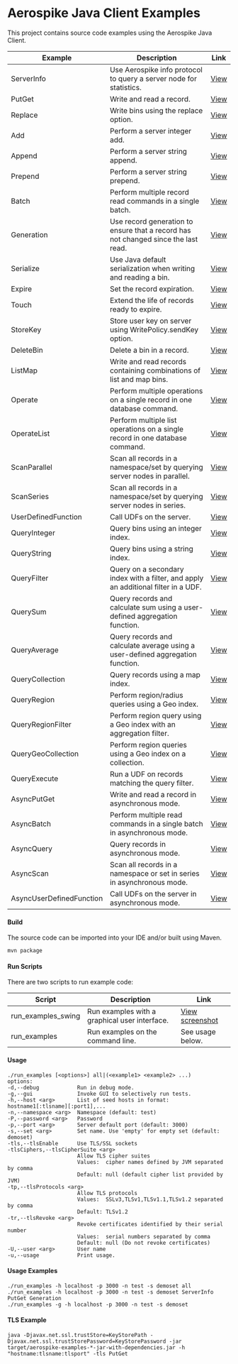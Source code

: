 Aerospike Java Client Examples
==============================

This project contains source code examples using the Aerospike Java Client.

Example | Description | Link 
--- | --- | --- 
ServerInfo          | Use Aerospike info protocol to query a server node for statistics.                   | [View](https://github.com/aerospike/aerospike-client-java/blob/master/examples/src/com/aerospike/examples/ServerInfo.java)
PutGet              | Write and read a record.                                                             | [View](https://github.com/aerospike/aerospike-client-java/blob/master/examples/src/com/aerospike/examples/PutGet.java)
Replace             | Write bins using the replace option.                                                 | [View](https://github.com/aerospike/aerospike-client-java/blob/master/examples/src/com/aerospike/examples/Replace.java)
Add                 | Perform a server integer add.                                                        | [View](https://github.com/aerospike/aerospike-client-java/blob/master/examples/src/com/aerospike/examples/Add.java)
Append              | Perform a server string append.                                                      | [View](https://github.com/aerospike/aerospike-client-java/blob/master/examples/src/com/aerospike/examples/Append.java)
Prepend             | Perform a server string prepend.                                                     | [View](https://github.com/aerospike/aerospike-client-java/blob/master/examples/src/com/aerospike/examples/Prepend.java)
Batch               | Perform multiple record read commands in a single batch.                             | [View](https://github.com/aerospike/aerospike-client-java/blob/master/examples/src/com/aerospike/examples/Batch.java)
Generation          | Use record generation to ensure that a record has not changed since the last read.   | [View](https://github.com/aerospike/aerospike-client-java/blob/master/examples/src/com/aerospike/examples/Generation.java)
Serialize           | Use Java default serialization when writing and reading a bin.                       | [View](https://github.com/aerospike/aerospike-client-java/blob/master/examples/src/com/aerospike/examples/Serialize.java)
Expire              | Set the record expiration.                                                           | [View](https://github.com/aerospike/aerospike-client-java/blob/master/examples/src/com/aerospike/examples/Expire.java)
Touch               | Extend the life of records ready to expire.                                          | [View](https://github.com/aerospike/aerospike-client-java/blob/master/examples/src/com/aerospike/examples/Touch.java)
StoreKey            | Store user key on server using WritePolicy.sendKey option.                           | [View](https://github.com/aerospike/aerospike-client-java/blob/master/examples/src/com/aerospike/examples/StoreKey.java)
DeleteBin           | Delete a bin in a record.                                                            | [View](https://github.com/aerospike/aerospike-client-java/blob/master/examples/src/com/aerospike/examples/DeleteBin.java)
ListMap             | Write and read records containing combinations of list and map bins.                 | [View](https://github.com/aerospike/aerospike-client-java/blob/master/examples/src/com/aerospike/examples/ListMap.java)
Operate             | Perform multiple operations on a single record in one database command.              | [View](https://github.com/aerospike/aerospike-client-java/blob/master/examples/src/com/aerospike/examples/Operate.java)
OperateList         | Perform multiple list operations on a single record in one database command.         | [View](https://github.com/aerospike/aerospike-client-java/blob/master/examples/src/com/aerospike/examples/OperateList.java)
ScanParallel        | Scan all records in a namespace/set by querying server nodes in parallel.            | [View](https://github.com/aerospike/aerospike-client-java/blob/master/examples/src/com/aerospike/examples/ScanParallel.java)
ScanSeries          | Scan all records in a namespace/set by querying server nodes in series.              | [View](https://github.com/aerospike/aerospike-client-java/blob/master/examples/src/com/aerospike/examples/ScanSeries.java)
UserDefinedFunction | Call UDFs on the server.                                                             | [View](https://github.com/aerospike/aerospike-client-java/blob/master/examples/src/com/aerospike/examples/UserDefinedFunction.java)
QueryInteger        | Query bins using an integer index.                                                   | [View](https://github.com/aerospike/aerospike-client-java/blob/master/examples/src/com/aerospike/examples/QueryInteger.java)
QueryString         | Query bins using a string index.                                                     | [View](https://github.com/aerospike/aerospike-client-java/blob/master/examples/src/com/aerospike/examples/QueryString.java)
QueryFilter         | Query on a secondary index with a filter, and apply an additional filter in a UDF.   | [View](https://github.com/aerospike/aerospike-client-java/blob/master/examples/src/com/aerospike/examples/QueryFilter.java)
QuerySum            | Query records and calculate sum using a user-defined aggregation function.           | [View](https://github.com/aerospike/aerospike-client-java/blob/master/examples/src/com/aerospike/examples/QuerySum.java)
QueryAverage        | Query records and calculate average using a user-defined aggregation function.       | [View](https://github.com/aerospike/aerospike-client-java/blob/master/examples/src/com/aerospike/examples/QueryAverage.java)
QueryCollection     | Query records using a map index.                                                     | [View](https://github.com/aerospike/aerospike-client-java/blob/master/examples/src/com/aerospike/examples/QueryCollection.java)
QueryRegion         | Perform region/radius queries using a Geo index.                                     | [View](https://github.com/aerospike/aerospike-client-java/blob/master/examples/src/com/aerospike/examples/QueryRegion.java)
QueryRegionFilter   | Perform region query using a Geo index with an aggregation filter.                   | [View](https://github.com/aerospike/aerospike-client-java/blob/master/examples/src/com/aerospike/examples/QueryRegionFilter.java)
QueryGeoCollection  | Perform region queries using a Geo index on a collection.                            | [View](https://github.com/aerospike/aerospike-client-java/blob/master/examples/src/com/aerospike/examples/QueryGeoCollection.java)
QueryExecute        | Run a UDF on records matching the query filter.                                      | [View](https://github.com/aerospike/aerospike-client-java/blob/master/examples/src/com/aerospike/examples/QueryExecute.java)
AsyncPutGet         | Write and read a record in asynchronous mode.                                        | [View](https://github.com/aerospike/aerospike-client-java/blob/master/examples/src/com/aerospike/examples/AsyncPutGet.java)
AsyncBatch          | Perform multiple read commands in a single batch in asynchronous mode.               | [View](https://github.com/aerospike/aerospike-client-java/blob/master/examples/src/com/aerospike/examples/AsyncBatch.java)
AsyncQuery          | Query records in asynchronous mode.                                                  | [View](https://github.com/aerospike/aerospike-client-java/blob/master/examples/src/com/aerospike/examples/AsyncQuery.java)
AsyncScan           | Scan all records in a namespace or set in series in asynchronous mode.               | [View](https://github.com/aerospike/aerospike-client-java/blob/master/examples/src/com/aerospike/examples/AsyncScan.java)
AsyncUserDefinedFunction | Call UDFs on the server in asynchronous mode.                                   | [View](https://github.com/aerospike/aerospike-client-java/blob/master/examples/src/com/aerospike/examples/AsyncUserDefinedFunction.java)

#### Build

The source code can be imported into your IDE and/or built using Maven.

    mvn package

#### Run Scripts

There are two scripts to run example code:

Script | Description | Link
------ | ----------- | --- 
run_examples_swing | Run examples with a graphical user interface. | [View screenshot](http://www.aerospike.com/docs/client/java/assets/java_example_screen.png)
run_examples | Run examples on the command line. | See usage below.

#### Usage

    ./run_examples [<options>] all|(<example1> <example2> ...)
    options:
    -d,--debug            Run in debug mode.
    -g,--gui              Invoke GUI to selectively run tests.
    -h,--host <arg>       List of seed hosts in format: hostname1[:tlsname][:port1],...
    -n,--namespace <arg>  Namespace (default: test)
    -P,--password <arg>   Password
    -p,--port <arg>       Server default port (default: 3000)
    -s,--set <arg>        Set name. Use 'empty' for empty set (default: demoset)
    -tls,--tlsEnable      Use TLS/SSL sockets
    -tlsCiphers,--tlsCipherSuite <arg>
                          Allow TLS cipher suites
                          Values:  cipher names defined by JVM separated by comma
                          Default: null (default cipher list provided by JVM)
    -tp,--tlsProtocols <arg>
                          Allow TLS protocols
                          Values:  SSLv3,TLSv1,TLSv1.1,TLSv1.2 separated by comma
                          Default: TLSv1.2
    -tr,--tlsRevoke <arg> 
                          Revoke certificates identified by their serial number
                          Values:  serial numbers separated by comma
                          Default: null (Do not revoke certificates)
    -U,--user <arg>       User name
    -u,--usage            Print usage.

#### Usage Examples

    ./run_examples -h localhost -p 3000 -n test -s demoset all
    ./run_examples -h localhost -p 3000 -n test -s demoset ServerInfo PutGet Generation
    ./run_examples -g -h localhost -p 3000 -n test -s demoset

#### TLS Example

    java -Djavax.net.ssl.trustStore=KeyStorePath -Djavax.net.ssl.trustStorePassword=KeyStorePassword -jar target/aerospike-examples-*-jar-with-dependencies.jar -h "hostname:tlsname:tlsport" -tls PutGet
